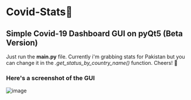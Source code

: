 # Covid-Stats🦠
## Simple Covid-19 Dashboard GUI on pyQt5 (Beta Version)

Just run the __main.py__ file. Currently i'm grabbing stats for Pakistan but you can change it in the *.get_status_by_country_name()* function. Cheers! 🍻

### Here's a screenshot of the GUI
![image](https://user-images.githubusercontent.com/38868207/110252763-c027d000-7fa8-11eb-941b-b3a038a71fba.png)

